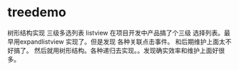 # treedemo
树形结构实现 三级多选列表 listview
在项目开发中产品搞了个三级 选择列表。最早用expandlistview 实现了。但是发现 各种关联点击事件。 和后期维护上面太不好搞了。
然后就用树形结构。各种递归去实现。。发现确实效率和维护上面好很多。
